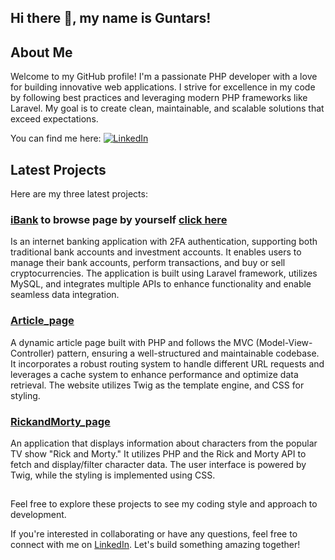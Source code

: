 ## Hi there 👋, my name is Guntars!

## About Me
Welcome to my GitHub profile! I'm a passionate PHP developer with a love for building innovative web applications. I strive for excellence in my code by following best practices and leveraging modern PHP frameworks like Laravel. My goal is to create clean, maintainable, and scalable solutions that exceed expectations.

You can find me here:
[![LinkedIn](https://img.shields.io/badge/-LinkedIn-blue?style=flat-square&logo=linkedin&logoColor=white)](https://www.linkedin.com/in/guntarsvaivods/)

## Latest Projects
Here are my three latest projects:

### [iBank](https://github.com/Guntars123/iBank) to browse page by yourself [click here](https://ib-project-1.000webhostapp.com)
Is an internet banking application with 2FA authentication, supporting both
traditional bank accounts and investment accounts. It enables users to manage their
bank accounts, perform transactions, and buy or sell cryptocurrencies. The application
is built using Laravel framework, utilizes MySQL, and integrates multiple APIs to
enhance functionality and enable seamless data integration.

### [Article_page](https://github.com/Guntars123/ArticlePage)
A dynamic article page built with PHP and follows the MVC (Model-View-Controller) pattern, ensuring a well-structured and maintainable codebase. It incorporates a robust routing system to handle different URL requests and leverages a cache system to enhance performance and optimize data retrieval.
The website utilizes Twig as the template engine, and CSS for styling.

### [RickandMorty_page](https://github.com/Guntars123/RickandMorty)
An application that displays information about characters from the popular TV show "Rick and Morty." It utilizes PHP and the Rick and Morty API to fetch and display/filter character data. The user interface is powered by Twig, while the styling is implemented using CSS.

##
Feel free to explore these projects to see my coding style and approach to development.

If you're interested in collaborating or have any questions, feel free to connect with me on [LinkedIn](https://www.linkedin.com/in/guntarsvaivods/). Let's build something amazing together!

